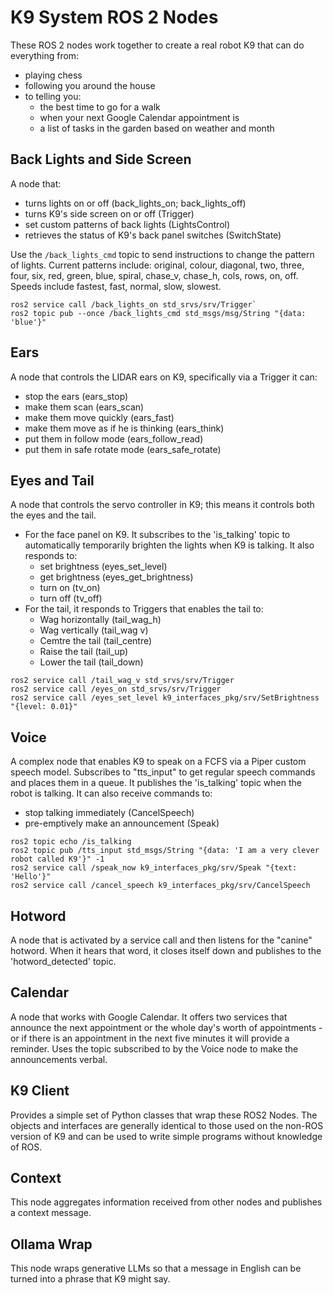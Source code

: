# K9 System ROS 2 Nodes
These ROS 2 nodes work together to create a real robot K9 that can do everything from:
* playing chess
* following you around the house
* to telling you:
   * the best time to go for a walk
   * when your next Google Calendar appointment is
   * a list of tasks in the garden based on weather and month

## Back Lights and Side Screen
A node that:
* turns lights on or off (back_lights_on; back_lights_off)
* turns K9's side screen on or off (Trigger)
* set custom patterns of back lights (LightsControl)
* retrieves the status of K9's back panel switches (SwitchState)

Use the `/back_lights_cmd` topic to send instructions to change the pattern of lights.  Current patterns include: original, colour, diagonal, two, three, four, six, red, green, blue, spiral, chase_v, chase_h, cols, rows, on, off. Speeds include fastest, fast, normal, slow, slowest.

```
ros2 service call /back_lights_on std_srvs/srv/Trigger`
ros2 topic pub --once /back_lights_cmd std_msgs/msg/String "{data: 'blue'}"
```

## Ears
A node that controls the LIDAR ears on K9, specifically via a Trigger it can:
* stop the ears (ears_stop)
* make them scan (ears_scan)
* make them move quickly (ears_fast)
* make them move as if he is thinking (ears_think)
* put them in follow mode (ears_follow_read)
* put them in safe rotate mode (ears_safe_rotate)

## Eyes and Tail
A node that controls the servo controller in K9; this means it controls both the eyes and the tail.
* For the face panel on K9. It subscribes to the 'is_talking' topic to automatically temporarily brighten the lights when K9 is talking. It also responds to:
    * set brightness (eyes_set_level)
    * get brightness (eyes_get_brightness)
    * turn on (tv_on)
    * turn off (tv_off)
* For the tail, it responds to Triggers that enables the tail to:
    * Wag horizontally (tail_wag_h)
    * Wag vertically (tail_wag v)
    * Cemtre the tail (tail_centre)
    * Raise the tail (tail_up)
    * Lower the tail (tail_down)

```
ros2 service call /tail_wag_v std_srvs/srv/Trigger
ros2 service call /eyes_on std_srvs/srv/Trigger
ros2 service call /eyes_set_level k9_interfaces_pkg/srv/SetBrightness "{level: 0.01}"
```

## Voice
A complex node that enables K9 to speak on a FCFS via a Piper custom speech model. Subscribes to "tts_input" to get regular speech commands and places them in a queue. It publishes the 'is_talking' topic when the robot is talking.
It can also receive commands to:
* stop talking immediately (CancelSpeech)
* pre-emptively make an announcement (Speak)

```
ros2 topic echo /is_talking
ros2 topic pub /tts_input std_msgs/String "{data: 'I am a very clever robot called K9'}" -1
ros2 service call /speak_now k9_interfaces_pkg/srv/Speak "{text: 'Hello'}"
ros2 service call /cancel_speech k9_interfaces_pkg/srv/CancelSpeech
```

## Hotword
A node that is activated by a service call and then listens for the "canine" hotword. When it hears that word, it closes itself down and publishes to the 'hotword_detected' topic.

## Calendar
A node that works with Google Calendar. It offers two services that announce the next appointment or the whole day's worth of appointments - or if there is an appointment in the next five minutes it will provide a reminder. Uses the topic subscribed to by the Voice node to make the announcements verbal.

## K9 Client
Provides a simple set of Python classes that wrap these ROS2 Nodes. The objects and interfaces are generally identical to
those used on the non-ROS version of K9 and can be used to write simple programs without knowledge of ROS.

## Context
This node aggregates information received from other nodes and publishes a context message.

## Ollama Wrap
This node wraps generative LLMs so that a message in English can be turned into a phrase that K9 might say.

